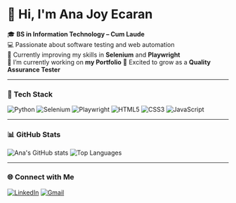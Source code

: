 # 👋 Hi, I'm Ana Joy Ecaran

🎓 **BS in Information Technology – Cum Laude**  
💻 Passionate about software testing and web automation  
🌱 Currently improving my skills in **Selenium** and **Playwright**  
🔭 I’m currently working on **my Portfolio**
🚀 Excited to grow as a **Quality Assurance Tester**

---

### 🧰 Tech Stack
![Python](https://img.shields.io/badge/Python-3776AB?logo=python&logoColor=white)
![Selenium](https://img.shields.io/badge/Selenium-43B02A?logo=selenium&logoColor=white)
![Playwright](https://img.shields.io/badge/Playwright-2EAD33?logo=microsoft&logoColor=white)
![HTML5](https://img.shields.io/badge/HTML5-E34F26?logo=html5&logoColor=white)
![CSS3](https://img.shields.io/badge/CSS3-1572B6?logo=css3&logoColor=white)
![JavaScript](https://img.shields.io/badge/JavaScript-F7DF1E?logo=javascript&logoColor=black)

---

### 📊 GitHub Stats
![Ana's GitHub stats](https://github-readme-stats.vercel.app/api?username=lilithaj1111&show_icons=true&theme=tokyonight)
![Top Languages](https://github-readme-stats.vercel.app/api/top-langs/?username=lilithaj1111&layout=compact&theme=tokyonight)

---

### 🌐 Connect with Me
[![LinkedIn](https://img.shields.io/badge/LinkedIn-blue?logo=linkedin&logoColor=white)](https://www.linkedin.com/in/ana-joy-ecaran/)
[![Gmail](https://img.shields.io/badge/Gmail-red?logo=gmail&logoColor=white)](mailto:anajoyecaran@gmail.com)
